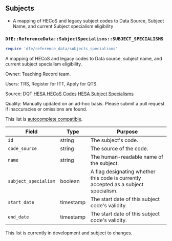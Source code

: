 ## Subjects

- A mapping of HECoS and legacy subject codes to Data Source, Subject Name, and current Subject specialism eligibility

### `DfE::ReferenceData::SubjectSpecialisms::SUBJECT_SPECIALISMS`

```ruby
require 'dfe/reference_data/subjects_specialisms'
```

A mapping of HECoS and legacy codes to Data source, subject name, and current subject specialism eligibility.

Owner: Teaching Record team.

Users: TRS, Register for ITT, Apply for QTS.

Source:
DQT
[HESA HECoS Codes](https://www.hesa.ac.uk/collection/c24053/)
[HESA Subject Specialisms](https://www.hesa.ac.uk/collection/c24053/e/SBJCA)

Quality: Manually updated on an ad-hoc basis. Please submit a pull request if inaccuracies or omissions are found.

This list is [autocomplete compatible](autocomplete_compatability.md).

| Field                | Type      | Purpose                                                                             |
| -------------------- | --------- | ----------------------------------------------------------------------------------- |
| `id`                 | string    | The subject's code.                                                                 |
| `code_source`        | string    | The source of the code.                                                             |
| `name`               | string    | The human-readable name of the subject.                                             |
| `subject_specialism` | boolean   | A flag designating whether this code is currently accepted as a subject specialism. |
| `start_date`         | timestamp | The start date of this subject code's validity.                                     |
| `end_date`           | timestamp | The start date of this subject code's validity.                                     |

This list is currently in development and subject to changes.
